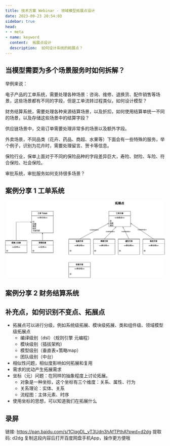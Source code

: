 ```yaml
---
title: 技术方案 Webinar - 领域模型拓展点设计
date: 2023-09-23 20:54:03
sidebar: true
head:
- - meta
- name: keyword
  content:  拓展点设计
  description:  如何设计系统的拓展点？
---
```


## 当模型需要为多个场景服务时如何拆解？

举例来说：

电子产品的工单系统，需要处理各种场景：咨询、维修、退换货、配件销售等场景，这些场景都有不同的字段，但是工单流转过程类似，如何设计模型？

财务结算系统，需要处理各种来源结算场景，以及折扣，如何使用结算单统一不同的场景，以及存储这些场景中的结算字段？

供应链场景中，交易订单需要处理非常多的场景以及额外字段。

外卖场景，不同品类（花卉、药品、商超、水果等）下面会有一些特殊的服务，举个例子，识别为花卉时，需要处理留言、贺卡等信息。

保险行业，保单上面对于不同的保险品种的字段差异巨大，寿险、财险、车险、符合保险、社会保险。

审批系统，审批服务如何支持很多场景？

## 案例分享 1 工单系统

![](./java-solution-webinar-42/work-order.png)

## 案例分享 2 财务结算系统

## 补充点，如何识别不变点、拓展点

- 拓展点可以进行分级，例如系统级拓展、模块级拓展、类和组件级、领域模型级拓展点
  - 编译级别（dsl）（规则引擎 元编程） 
  - 模块级别（插拔架构） 
  - 模型级别（垂直表+策略map） 
  - 团队级别（中台）
- 相似性问题，相似度影响如何拓展和复用
- 需求的扰动产生拓展需求
- 坐标（元）问题：在同样的抽象程度上讨论拓展。
  - 对象是一种坐标，这个坐标有三个维度：关系、属性、行为
  - 关系理论：实体、关系
  - 流程图：主体元素、时序
- 使用坐标的思想，可以知道我们在拓展什么

## 录屏

链接: https://pan.baidu.com/s/1ClqgDL_yT3Udn3hAfTPthA?pwd=d2dg 提取码: d2dg 复制这段内容后打开百度网盘手机App，操作更方便哦




